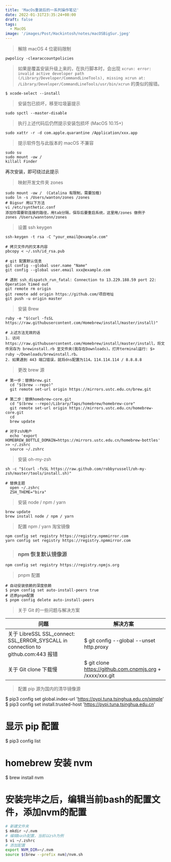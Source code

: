 ```yaml
---
title: 'MacOs重装后的一系列操作笔记'
date: 2022-01-31T23:35:24+08:00
draft: false
tags:
  - MacOS
image: '/images/Post/Hackintosh/notes/macOSBigSur.jpeg'
---
```


> 解除 macOS 4 位密码限制

    pwpolicy -clearaccountpolicies

<!--more-->

> 如果是覆盖安装升级上来的，在执行脚本时，会出现 `xcrun: error: invalid active developer path (/Library/Developer/CommandLineTools), missing xcrun at: /Library/Developer/CommandLineTools/usr/bin/xcrun` 的类似的报错。

    $ xcode-select --install

> 安装包已损坏，移至垃圾篓提示

    sudo spctl --master-disable

> 执行上述代码后仍然提示安装包损坏 (MacOS 10.15+)

```
sudo xattr -r -d com.apple.quarantine /Application/xxx.app
```

> 提示软件包与此版本的 macOS 不兼容

```
sudo su
sudo mount -uw /
killall Finder
```

再次安装，即可绕过此提示

> 映射开发文件夹 zones

    sudo mount -uw /  (Catalina 有限制，需要加载)
    sudo ln -s /Users/wanton/zones /zones
    # Bigsur 用以下方法
    vi /etc/synthetic.conf
    添加你需要软连接的路径，用tab分隔，保存后要重启系统，这里用/zones 做例子
    zones /Users/wanntonn/zones

> 设置 ssh keygen

    ssh-keygen -t rsa -C "your_email@example.com"

    # 拷贝文件内的文本内容
    pbcopy < ~/.ssh/id_rsa.pub

    # git 配置默认信息
    git config --global user.name "Name"
    git config --global user.email xxx@example.com

    # 遇到 ssh_dispatch_run_fatal: Connection to 13.229.188.59 port 22: Operation timed out
    git remote rm origin
    git remote add origin https://github.com/项目地址
    git push -u origin master

> 安装 Brew

    ruby -e "$(curl -fsSL https://raw.githubusercontent.com/Homebrew/install/master/install)"

    # 上述方法无效的话
    1. 访问https://raw.githubusercontent.com/Homebrew/install/master/install，将文件另存为 brewinstall.rb 至文件夹(我存在Downloads)。打开terminal运行: $> ruby ~/Downloads/brewinstall.rb。
    2. 如果遇到 443 端口错误，就将dns配置为114。114.114.114 / 8.8.8.8

> 更改 brew 源

    # 第一步：替换brew.git
      cd "$(brew --repo)"
      git remote set-url origin https://mirrors.ustc.edu.cn/brew.git

    # 第二步：替换homebrew-core.git
      cd "$(brew --repo)/Library/Taps/homebrew/homebrew-core"
      git remote set-url origin https://mirrors.ustc.edu.cn/homebrew-core.git
      cd
      brew update

    # 对于zsh用户
      echo 'export HOMEBREW_BOTTLE_DOMAIN=https://mirrors.ustc.edu.cn/homebrew-bottles' >> ~/.zshrc
      source ~/.zshrc

> 安装 oh-my-zsh

    sh -c "$(curl -fsSL https://raw.github.com/robbyrussell/oh-my-zsh/master/tools/install.sh)"

    # 替换主题
      open ~/.zshrc
      ZSH_THEME="bira"

> 安装 node / npm / yarn

    brew update
    brew install node / npm / yarn

> 配置 npm / yarn 淘宝镜像

    npm config set registry https://registry.npmmirror.com
    yarn config set registry https://registry.npmmirror.com

> ### npm 恢复默认镜像源

    npm config set registry https://registry.npmjs.org

> pnpm 配置

```shell
# 自动安装依赖的深度依赖
$ pnpm config set auto-install-peers true
# 还原pnpm配置
$ pnpm config delete auto-install-peers
```

> 关于 Git 的一些问题与解决方案

| 问题                                                                              | 解决方案                                                  |
| --------------------------------------------------------------------------------- | --------------------------------------------------------- |
| 关于 LibreSSL SSL_connect: SSL_ERROR_SYSCALL in connection to github.com:443 报错 | $ git config --global --unset http.proxy                  |
| 关于 Git clone 下载慢                                                             | $ git clone https://github.com.cnpmjs.org + /xxxx/xxx.git |

> 配置 pip 源为国内的清华镜像源

$ pip3 config set global.index-url 'https://pypi.tuna.tsinghua.edu.cn/simple'
$ pip3 config set install.trusted-host 'https://pypi.tuna.tsinghua.edu.cn'

# 显示 pip 配置
$ pip3 config list


# homebrew 安装 nvm
$ brew install nvm

# 安装完毕之后，编辑当前bash的配置文件，添加nvm的配置
```bash
# 新建文件夹
$ mkdir ~/.nvm
# 编辑bash配置，当前以zsh为例
$ vi ~/.zshrc
# 添加配置
export NVM_DIR=~/.nvm
source $(brew --prefix nvm)/nvm.sh
```